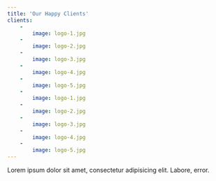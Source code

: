 ```yaml
---
title: 'Our Happy Clients'
clients:
    -
        image: logo-1.jpg
    -
        image: logo-2.jpg
    -
        image: logo-3.jpg
    -
        image: logo-4.jpg
    -
        image: logo-5.jpg
    -
        image: logo-1.jpg
    -
        image: logo-2.jpg
    -
        image: logo-3.jpg
    -
        image: logo-4.jpg
    -
        image: logo-5.jpg
---
```


Lorem ipsum dolor sit amet, consectetur adipisicing elit. Labore, error.